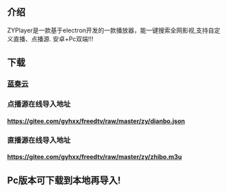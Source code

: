 ## 介绍
ZYPlayer是一款基于electron开发的一款播放器，能一键搜索全网影视,支持自定义直播、点播源. 安卓+Pc双端!!!

## 下载
### [蓝奏云](http://https://sharerw.lanzous.com/b0aewem6j#wau8)

### 点播源在线导入地址
#### https://gitee.com/gyhxx/freedtv/raw/master/zy/dianbo.json
### 直播源在线导入地址
#### https://gitee.com/gyhxx/freedtv/raw/master/zy/zhibo.m3u

## Pc版本可下载到本地再导入!